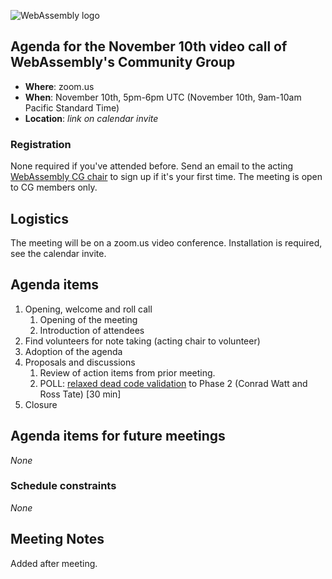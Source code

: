 ![WebAssembly logo](/images/WebAssembly.png)

## Agenda for the November 10th video call of WebAssembly's Community Group

- **Where**: zoom.us
- **When**: November 10th, 5pm-6pm UTC (November 10th, 9am-10am Pacific Standard Time)
- **Location**: *link on calendar invite*

### Registration

None required if you've attended before. Send an email to the acting [WebAssembly CG chair](mailto:webassembly-cg-chair@chromium.org)
to sign up if it's your first time. The meeting is open to CG members only.

## Logistics

The meeting will be on a zoom.us video conference.
Installation is required, see the calendar invite.

## Agenda items

1. Opening, welcome and roll call
    1. Opening of the meeting
    1. Introduction of attendees
1. Find volunteers for note taking (acting chair to volunteer)
1. Adoption of the agenda
1. Proposals and discussions
    1. Review of action items from prior meeting.
    1. POLL: [relaxed dead code validation](https://github.com/WebAssembly/relaxed-dead-code-validation) to Phase 2 (Conrad Watt and Ross Tate) [30 min]
1. Closure

## Agenda items for future meetings

*None*

### Schedule constraints

*None*

## Meeting Notes

Added after meeting.
